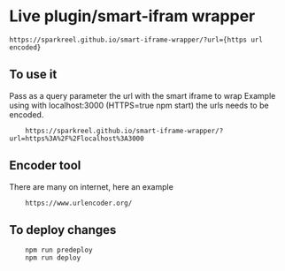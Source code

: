 # Live plugin/smart-ifram wrapper

```
https://sparkreel.github.io/smart-iframe-wrapper/?url={https url encoded}
```

## To use it
Pass as a query parameter the url with the smart iframe to wrap Example using with localhost:3000 (HTTPS=true npm start) the urls needs to be encoded.
```
    https://sparkreel.github.io/smart-iframe-wrapper/?url=https%3A%2F%2Flocalhost%3A3000
```


## Encoder tool
There are many on internet, here an example
``` 
    https://www.urlencoder.org/
```

## To deploy changes

```
    npm run predeploy
    npm run deploy
```